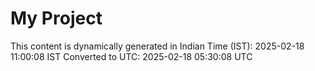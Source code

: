 # My Project

This content is dynamically generated in Indian Time (IST): 2025-02-18 11:00:08 IST
Converted to UTC: 2025-02-18 05:30:08 UTC
